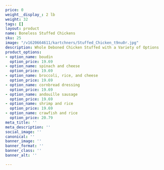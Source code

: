 ```yaml
---
price: 0
weight__display_: 2 lb
weight: 32
tags: []
layout: product
name: Boneless Stuffed Chickens
sku: 25
image: "/v1620664611/kartchners/Stuffed_Chicken_t9nu0r.jpg"
description: Whole Deboned Chicken Stuffed with a Variety of Options
product_options:
- option_name: boudin
  option_price: 19.69
- option_name: spinach and cheese
  option_price: 19.69
- option_name: broccoli, rice, and cheese
  option_price: 19.69
- option_name: cornbread dressing
  option_price: 19.69
- option_name: andouille sausage
  option_price: 19.69
- option_name: shrimp and rice
  option_price: 19.69
- option_name: crawfish and rice
  option_price: 20.79
meta_title: ''
meta_description: ''
social_image: ''
canonical: ''
banner_image: ''
banner_format: ''
banner_class: ''
banner_alt: ''

---
```

